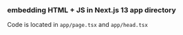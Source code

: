 ### embedding HTML + JS in Next.js 13 app directory

Code is located in `app/page.tsx` and `app/head.tsx`

